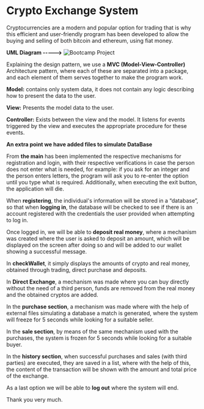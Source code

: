 # Crypto Exchange System

Cryptocurrencies are a modern and popular option for trading that is why this efficient and user-friendly program has been developed to allow the buying and selling of both bitcoin and ethereum, using fiat money.

**UML Diagram ----->**  ![Bootcamp Project](https://github.com/user-attachments/assets/b553a0ea-6682-4b87-a5e3-64843486ab2d)


Explaining the design pattern, we use a **MVC (Model-View-Controller)** Architecture pattern, where each of these are separated into a package, and each element of them serves together to make the program work.

**Model:** contains only system data, it does not contain any logic describing how to present the data to the user.

**View:** Presents the model data to the user.

**Controller:** Exists between the view and the model. It listens for events triggered by the view and executes the appropriate procedure for these events.


**An extra point we have added files to simulate DataBase**

From **the main** has been implemented the respective mechanisms for registration and login, with their respective verifications in case the person does not enter what is needed, for example: if you ask for an integer and the person enters letters, the program will ask you to re-enter the option until you type what is required.
Additionally, when executing the exit button, the application will die.

When **registering**, the individual's information will be stored in a “database”, so that when **logging in**, the database will be checked to see if there is an account registered with the credentials the user provided when attempting to log in.

Once logged in, we will be able to **deposit real money**, where a mechanism was created where the user is asked to deposit an amount, which will be displayed on the screen after doing so and will be added to our wallet showing a successful message. 

In **checkWallet**, it simply displays the amounts of crypto and real money, obtained through trading, direct purchase and deposits.

In **Direct Exchange**, a mechanism was made where you can buy directly without the need of a third person, funds are removed from the real money and the obtained cryptos are added.

In the **purchase section**, a mechanism was made where with the help of external files simulating a database a match is generated, where the system will freeze for 5 seconds while looking for a suitable seller.

In the **sale section**, by means of the same mechanism used with the purchases, the system is frozen for 5 seconds while looking for a suitable buyer.

In the **history section**, when successful purchases and sales (with third parties) are executed, they are saved in a list, where with the help of this, the content of the transaction will be shown with the amount and total price of the exchange.

As a last option we will be able to **log out** where the system will end.

Thank you very much.



